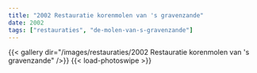 ```yaml
---
title: "2002 Restauratie korenmolen van 's gravenzande"
date: 2002
tags: ["restauraties", "de-molen-van-s-gravenzande"]
---
```


{{< gallery dir="/images/restauraties/2002 Restauratie korenmolen van 's gravenzande" />}}
{{< load-photoswipe >}}
